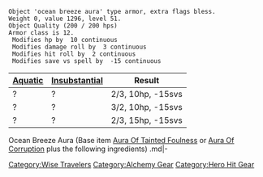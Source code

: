 `Object 'ocean breeze aura' type armor, extra flags bless.`  
`Weight 0, value 1296, level 51.`  
`Object Quality (200 / 200 hps)`  
`Armor class is 12.`  
` Modifies hp by  10 continuous`  
` Modifies damage roll by  3 continuous`  
` Modifies hit roll by  2 continuous`  
` Modifies save vs spell by  -15 continuous`

| [ Aquatic](Alchemical_Ingredients_-_Aquatic "wikilink") | [Insubstantial](Alchemical_ingredients_-_insubstantial.md "wikilink") | Result            |
|---------------------------------------------------------|-----------------------------------------------------------------------|-------------------|
| ?                                                       | ?                                                                     | 2/3, 10hp, -15svs |
| ?                                                       | ?                                                                     | 3/2, 10hp, -15svs |
| ?                                                       | ?                                                                     | 2/3, 15hp, -15svs |

Ocean Breeze Aura (Base item [Aura Of Tainted
Foulness](Aura_Of_Tainted_Foulness "wikilink") or [Aura Of
Corruption](Aura_Of_Corruption "wikilink") plus the following
ingredients) .md\|-

[Category:Wise Travelers](Category:Wise_Travelers "wikilink")
[Category:Alchemy Gear](Category:Alchemy_Gear "wikilink") [Category:Hero
Hit Gear](Category:Hero_Hit_Gear "wikilink")
